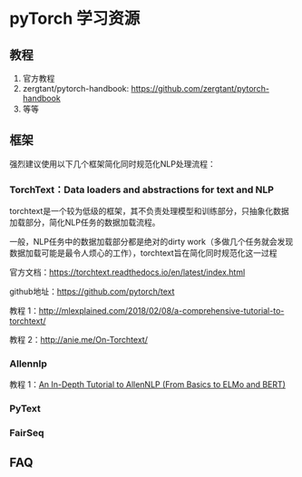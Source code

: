 # pyTorch 学习资源
## 教程
1. 官方教程
2. zergtant/pytorch-handbook: https://github.com/zergtant/pytorch-handbook
3. 等等
## 框架
强烈建议使用以下几个框架简化同时规范化NLP处理流程：
### TorchText：Data loaders and abstractions for text and NLP
torchtext是一个较为低级的框架，其不负责处理模型和训练部分，只抽象化数据加载部分，简化NLP任务的数据加载流程。

一般，NLP任务中的数据加载部分都是绝对的dirty work（多做几个任务就会发现数据加载可能是最令人烦心的工作），torchtext旨在简化同时规范化这一过程

官方文档：https://torchtext.readthedocs.io/en/latest/index.html

github地址：https://github.com/pytorch/text

教程 1：http://mlexplained.com/2018/02/08/a-comprehensive-tutorial-to-torchtext/

教程 2：http://anie.me/On-Torchtext/
### Allennlp

教程 1：[An In-Depth Tutorial to AllenNLP (From Basics to ELMo and BERT)](https://mlexplained.com/2019/01/30/an-in-depth-tutorial-to-allennlp-from-basics-to-elmo-and-bert/)

### PyText

### FairSeq
## FAQ